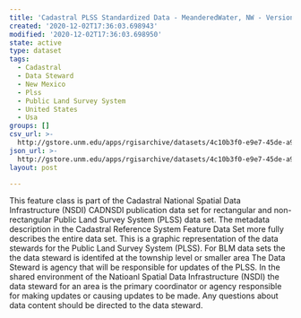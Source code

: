 ```yaml
---
title: 'Cadastral PLSS Standardized Data - MeanderedWater, NW - Version 1.1'
created: '2020-12-02T17:36:03.698943'
modified: '2020-12-02T17:36:03.698950'
state: active
type: dataset
tags:
  - Cadastral
  - Data Steward
  - New Mexico
  - Plss
  - Public Land Survey System
  - United States
  - Usa
groups: []
csv_url: >-
  http://gstore.unm.edu/apps/rgisarchive/datasets/4c10b3f0-e9e7-45de-a958-16e9c88430a3/MeanderedWater_NW.derived.csv
json_url: >-
  http://gstore.unm.edu/apps/rgisarchive/datasets/4c10b3f0-e9e7-45de-a958-16e9c88430a3/MeanderedWater_NW.derived.json
layout: post

---
```


This feature class is part of the Cadastral National Spatial Data Infrastructure (NSDI) CADNSDI publication data set for rectangular and non-rectangular Public Land Survey System (PLSS) data set.  The metadata description in the Cadastral Reference System Feature Data Set more fully describes the entire data set.
This is a graphic representation of the data stewards for the Public Land Survey System (PLSS). For BLM data sets the the data steward is identifed at the township level or smaller area  The Data Steward is agency that will be responsible for updates of the PLSS. In the shared environment of the Natioanl Spatial Data Infrastructure (NSDI) the data steward for an area is the primary coordinator or agency responsible for making updates or causing updates to be made. Any questions about data content should be directed to the data steward.

